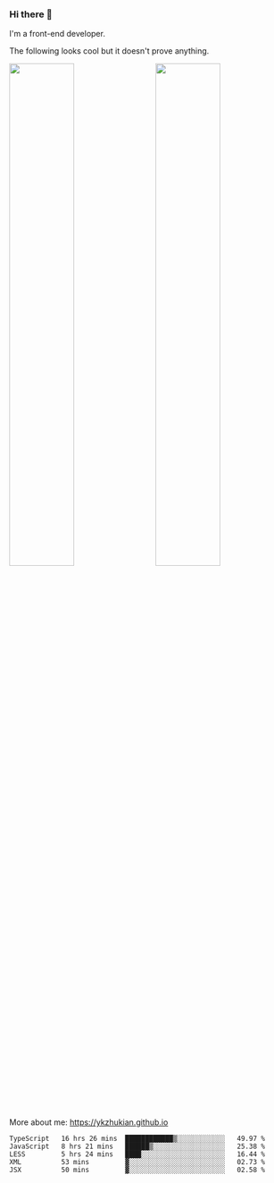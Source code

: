### Hi there 👋

I'm a front-end developer.

The following looks cool but it doesn't prove anything.

[<img align="right" width="48%" src="https://github-readme-stats.vercel.app/api?username=ykzhukian&show_icons=true&theme=dracula">](https://github.com/anuraghazra/github-readme-stats)

[<img width="48%" src="https://github-readme-stats.vercel.app/api/top-langs/?username=ykzhukian&layout=compact&theme=dracula">](https://github.com/anuraghazra/github-readme-stats)

More about me: 
https://ykzhukian.github.io

<!--START_SECTION:waka-->
```text
TypeScript   16 hrs 26 mins  ████████████▒░░░░░░░░░░░░   49.97 % 
JavaScript   8 hrs 21 mins   ██████▒░░░░░░░░░░░░░░░░░░   25.38 % 
LESS         5 hrs 24 mins   ████░░░░░░░░░░░░░░░░░░░░░   16.44 % 
XML          53 mins         ▓░░░░░░░░░░░░░░░░░░░░░░░░   02.73 % 
JSX          50 mins         ▓░░░░░░░░░░░░░░░░░░░░░░░░   02.58 % 
```
<!--END_SECTION:waka-->
